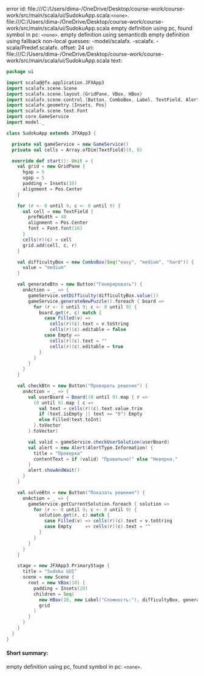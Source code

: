 error id: file:///C:/Users/dima-/OneDrive/Desktop/course-work/course-work/src/main/scala/ui/SudokuApp.scala:`<none>`.
file:///C:/Users/dima-/OneDrive/Desktop/course-work/course-work/src/main/scala/ui/SudokuApp.scala
empty definition using pc, found symbol in pc: `<none>`.
empty definition using semanticdb
empty definition using fallback
non-local guesses:
	 -model/scalafx.
	 -scalafx.
	 -scala/Predef.scalafx.
offset: 24
uri: file:///C:/Users/dima-/OneDrive/Desktop/course-work/course-work/src/main/scala/ui/SudokuApp.scala
text:
```scala
package ui

import scala@@fx.application.JFXApp3
import scalafx.scene.Scene
import scalafx.scene.layout.{GridPane, VBox, HBox}
import scalafx.scene.control.{Button, ComboBox, Label, TextField, Alert, AlertType}
import scalafx.geometry.{Insets, Pos}
import scalafx.scene.text.Font
import core.GameService
import model._

class SudokuApp extends JFXApp3 {

  private val gameService = new GameService()
  private val cells = Array.ofDim[TextField](9, 9)

  override def start(): Unit = {
    val grid = new GridPane {
      hgap = 5
      vgap = 5
      padding = Insets(10)
      alignment = Pos.Center
    }

    for (r <- 0 until 9; c <- 0 until 9) {
      val cell = new TextField {
        prefWidth = 40
        alignment = Pos.Center
        font = Font.font(16)
      }
      cells(r)(c) = cell
      grid.add(cell, c, r)
    }

    val difficultyBox = new ComboBox(Seq("easy", "medium", "hard")) {
      value = "medium"
    }

    val generateBtn = new Button("Генерировать") {
      onAction = _ => {
        gameService.setDifficulty(difficultyBox.value())
        gameService.generateNewPuzzle().foreach { board =>
          for (r <- 0 until 9; c <- 0 until 9) {
            board.get(r, c) match {
              case Filled(v) =>
                cells(r)(c).text = v.toString
                cells(r)(c).editable = false
              case Empty =>
                cells(r)(c).text = ""
                cells(r)(c).editable = true
            }
          }
        }
      }
    }

    val checkBtn = new Button("Проверить решение") {
      onAction = _ => {
        val userBoard = Board((0 until 9).map { r =>
          (0 until 9).map { c =>
            val text = cells(r)(c).text.value.trim
            if (text.isEmpty || text == "0") Empty
            else Filled(text.toInt)
          }.toVector
        }.toVector)

        val valid = gameService.checkUserSolution(userBoard)
        val alert = new Alert(AlertType.Information) {
          title = "Проверка"
          contentText = if (valid) "Правильно!" else "Неверно."
        }
        alert.showAndWait()
      }
    }

    val solveBtn = new Button("Показать решение") {
      onAction = _ => {
        gameService.getCurrentSolution.foreach { solution =>
          for (r <- 0 until 9; c <- 0 until 9) {
            solution.get(r, c) match {
              case Filled(v) => cells(r)(c).text = v.toString
              case Empty     => cells(r)(c).text = ""
            }
          }
        }
      }
    }

    stage = new JFXApp3.PrimaryStage {
      title = "Sudoku GUI"
      scene = new Scene {
        root = new VBox(10) {
          padding = Insets(20)
          children = Seq(
            new HBox(10, new Label("Сложность:"), difficultyBox, generateBtn, checkBtn, solveBtn),
            grid
          )
        }
      }
    }
  }
}


```


#### Short summary: 

empty definition using pc, found symbol in pc: `<none>`.